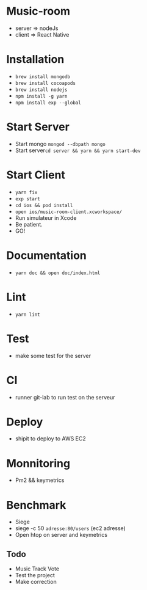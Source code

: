 # Music-room
* server => nodeJs
* client => React Native

# Installation

* ```brew install mongodb```
* ```brew install cocoapods```
* ```brew install nodejs```
* ```npm install -g yarn```
* ```npm install exp --global```

# Start Server

* Start mongo ```mongod --dbpath mongo```
* Start server```cd server && yarn && yarn start-dev```

# Start Client

* ```yarn fix```
* ```exp start```
* ```cd ios && pod install```
* ```open ios/music-room-client.xcworkspace/```
* Run simulateur in Xcode
* Be patient.
* GO!

# Documentation

* ```yarn doc && open doc/index.html```

# Lint

* ```yarn lint```

# Test
* make some test for the server


# CI 
* runner git-lab to run test on the serveur

# Deploy
* shipit to deploy to AWS EC2

# Monnitoring
* Pm2 && keymetrics

# Benchmark
* Siege
* siege -c 50 ``adresse:80/users`` (ec2 adresse)
* Open htop on server and keymetrics

## Todo
* Music Track Vote
* Test the project
* Make correction
